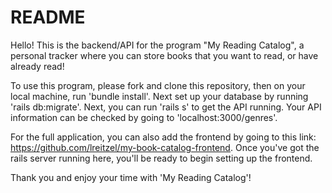 # README

Hello! This is the backend/API for the program "My Reading Catalog", a personal tracker where you can store books that you want to read, or have already read! 

To use this program, please fork and clone this repository, then on your local machine, run 'bundle install'. Next set up your database by running 'rails db:migrate'. Next, you can run 'rails s' to get the API running. Your API information can be checked by going to 'localhost:3000/genres'.

For the full application, you can also add the frontend by going to this link: https://github.com/lreitzel/my-book-catalog-frontend. Once you've got the rails server running here, you'll be ready to begin setting up the frontend.

Thank you and enjoy your time with 'My Reading Catalog'!
